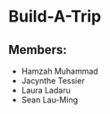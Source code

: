# Build-A-Trip

## Members:
 - Hamzah Muhammad  
 - Jacynthe Tessier
 - Laura Ladaru
 - Sean Lau-Ming